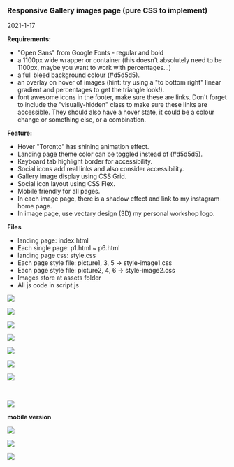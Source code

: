 ### Responsive Gallery images page (pure CSS to implement)

2021-1-17

**Requirements:**

- "Open Sans" from Google Fonts - regular and bold
- a 1100px wide wrapper or container (this doesn't absolutely need to be 1100px, maybe you want to work with percentages...)
- a full bleed background colour (#d5d5d5).
- an overlay on hover of images (hint: try using a "to bottom right" linear gradient and percentages to get the triangle look!).
- font awesome icons in the footer, make sure these are links. Don't forget to include the "visually-hidden" class to make sure these links are accessible. They should also have a hover state, it could be a colour change or something else, or a combination.

**Feature:**

- Hover "Toronto" has shining animation effect.
- Landing page theme color can be toggled instead of (#d5d5d5).
- Keyboard tab highlight border for accessibility.
- Social icons add real links and also consider accessibility.
- Gallery image display using CSS Grid.
- Social icon layout using CSS Flex.
- Mobile friendly for all pages.
- In each image page, there is a shadow effect and link to my instagram home page.
- In image page, use vectary design (3D) my personal workshop logo.

**Files**

- landing page: index.html
- Each single page: p1.html ~ p6.html
- landing page css: style.css
- Each page style file: picture1, 3, 5 -> style-image1.css
- Each page style file: picture2, 4, 6 -> style-image2.css
- Images store at assets folder
- All js code in script.js

![](2021-01-18-17-09-17.png)
<br>

![](2021-01-17-12-12-13.png)
<br>

![](2021-01-18-17-04-26.png)
<br>

![](2021-01-17-19-47-18.png)
<br>

![](2021-01-17-19-45-28.png)
<br>

![](2021-01-17-17-58-16.png)
<br>

![](2021-01-17-17-59-08.png)

<br>

![](2021-01-17-21-06-34.png)

**mobile version**
<br>

![](2021-01-17-12-13-59.png)
<br>

![](2021-01-17-19-36-29.png)
<br>

![](2021-01-17-19-42-39.png)

